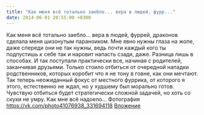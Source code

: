 ```yaml
---
title: "Как меня всё тотально заебло... вера в людей, фурр..."
date: 2014-06-01 20:55:00 +0300
---
```


Как меня всё тотально заебло... вера в людей, фуррей, драконов сделала меня шизонутым параноиком. Мне явно нужны глаза на жопе, даже спереди они не так нужны, ведь почти каждый кого ты подпустишь к себе так и наровит напасть сзади, даже. Разница лишь в способах. И так поступали практически все, начиная с родителей, заканчивая друзьями. Только стоило отбиться от очередной нападки родственников, которых коробит что я не тону в говне, как они мечтают. Так теперь неожиданный фокус от местного фуррика, от которого я этого, естественно не ждал, но у худшему был морально готов. Чувствую отбиться будет стратегически сложной задачей, но хоть со скуки не умру. Как мне всё надоело...
Фотография
<a class="vk-attach" href="https://vk.com/photo41076938_331694118">https://vk.com/photo41076938_331694118</a>
<a class="vk-attach" href="https://vk.com/photo41076938_331694118">Вложение</a>
